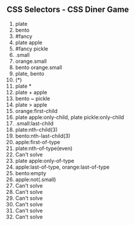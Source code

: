 ## CSS Selectors - CSS Diner Game

1. plate
2. bento
3. #fancy
4. plate apple
5. #fancy pickle
6. .small
7. orange.small
8. bento orange.small
9. plate, bento
10. (\*)
11. plate \*
12. plate + apple
13. bento ~ pickle
14. plate > apple
15. orange:first-child
16. plate apple:only-child, plate pickle:only-child
17. .small:last-child
18. plate:nth-child(3)
19. bento:nth-last-child(3)
20. apple:first-of-type
21. plate:nth-of-type(even)
22. Can't solve
23. plate apple:only-of-type
24. apple:last-of-type, orange:last-of-type
25. bento:empty
26. apple:not(.small)
27. Can't solve
28. Can't solve
29. Can't solve
30. Can't solve
31. Can't solve
32. Can't solve
